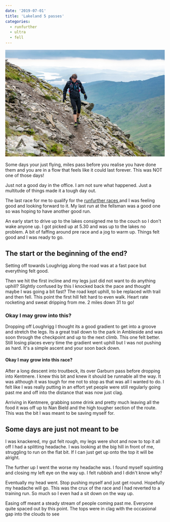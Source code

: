 ```yaml
---
date: '2019-07-01'
title: 'Lakeland 5 passes'
categories:
  - runfurther
  - ultra
  - fell
---
```


![Lakeland 5 passes descending poorly](./5-passes-2019.jpg)

Some days your just flying, miles pass before you realise you have done them and you are in a flow that feels like it could last forever. This was NOT one of those days!

Just not a good day in the office. I am not sure what happened. Just a multitude of things made it a tough day out.

The last race for me to qualify for the [runfurther races ](http://runfurther.com 'Runfurther ultra running series') and I was feeling good and looking forward to it. My last run at the fellsman was a good one so was hoping to have another good run.

An early start to drive up to the lakes consigned me to the couch so I don't wake anyone up. I got picked up at 5.30 and was up to the lakes no problem. A bit of faffing around pre race and a jog to warm up. Things felt good and I was ready to go.

## The start or the beginning of the end?

Setting off towards Loughrigg along the road was at a fast pace but everything felt good.

Then we hit the first incline and my legs just did not want to do anything uphill? Slightly confused by this I knocked back the pace and thought maybe I was going a bit fast? The road kept uphill, to be replaced with trail and then fell. This point the first hill felt hard to even walk. Heart rate rocketing and sweat dripping from me. 2 miles down 31 to go!

### Okay I may grow into this?

Dropping off Loughrigg I thought its a good gradient to get into a groove and stretch the legs. Its a great trail down to the park in Ambleside and was soon through the checkpoint and up to the next climb. This one felt better. Still losing places every time the gradient went uphill but I was not pushing as hard. It's a simple ascent and your soon back down.

#### Okay I may grow into this race?

After a long descent into troutbeck, its over Garburn pass before dropping into Kentmere. I knew this bit and knew it should be runnable all the way. It was although it was tough for me not to stop as that was all I wanted to do. I felt like I was really putting in an effort yet people were still regularly going past me and off into the distance that was now just clag.

Arriving in Kentmere, grabbing some drink and pretty much leaving all the food it was off up to Nan Bield and the high tougher section of the route. This was the bit I was meant to be saving myself for.

## Some days are just not meant to be

I was knackered, my gut felt rough, my legs were shot and now to top it all off I had a splitting headache. I was looking at the big hill in front of me, struggling to run on the flat bit. If I can just get up onto the top it will be alright.

The further up I went the worse my headache was. I found myself squinting and closing my left eye on the way up. I felt rubbish and I didn't know why?

Eventually my head went. Stop pushing myself and just get round. Hopefully my headache will go. This was the crux of the race and I had reverted to a training run. So much so I even had a sit down on the way up.

Easing off meant a steady stream of people coming past me. Everyone quite spaced out by this point. The tops were in clag with the occasional gap into the clouds to see

##
